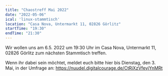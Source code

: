```yaml
---
title: "Chaostreff Mai 2022"
date: "2022-05-06"
ical: 'linux-stammtisch'
location: "Casa Nova, Untermarkt 11, 02826 Görlitz"
startTime: "19:30"
endTime: "21:30"
---
```


Wir wollen uns am 6.5. 2022 um 19:30 Uhr im Casa Nova, Untermarkt 11, 02826 Görlitz zum nächsten Stammtisch treffen.

Wenn ihr dabei sein möchtet, meldet euch bitte hier bis Dienstag, den 3. Mai, in der Umfrage an: https://nuudel.digitalcourage.de/CtRiXzVfevjYnMRt